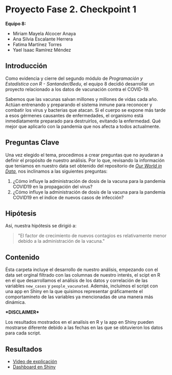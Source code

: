 # Proyecto Fase 2. Checkpoint 1

__Equipo 8:__
- Miriam Mayela Alcocer Anaya
- Ana Silvia Escalante Herrera
- Fatima Martínez Torres
- Yael Isaac Ramírez Méndez

## Introducción
Como evidencia y cierre del segundo módulo de _Programación y Estadística con R - Santander/Bedu_, el equipo 8 decidió desarrollar un proyecto relacionado a los datos de vacunación contra el COVID-19.

Sabemos que las vacunas salvan millones y millones de vidas cada año. Actúan entrenando y preparando el sistema inmune para reconocer y combatir los virus y bacterias que atacan. Si el cuerpo se expone más tarde a esos gérmenes causantes de enfermedades, el organismo está inmediatamente preparado para destruirlos, evitando la enfermedad. Qué mejor que aplicarlo con la pandemia que nos afecta a todos actualmente.

## Preguntas Clave
Una vez elegido el tema, procedimos a crear preguntas que no ayudaran a definir el propósito de nuestro análisis. Por lo que, revisando la información que teníamos en nuestro data set obtenido del repositorio de [_Our World in Data_](https://github.com/owid/covid-19-data/tree/master/public/data), nos inclinamos a las siguientes preguntas:

1. ¿Cómo influye la administración de dosis de la vacuna para la pandemia COVID19 en la propagación del virus?
2. ¿Cómo influye la administración de dosis de la vacuna para la pandemia COVID19 en el índice de nuevos casos de infección?

## Hipótesis
Así, nuestra hipótesis se dirigió a:

> "El factor de crecimiento de nuevos contagios es relativamente menor debido a la administración de la vacuna."

## Contenido
Ésta carpeta incluye el desarrollo de nuestro análisis, empezando con el data set orginal filtrado con las columnas de nuestro interés, el scipt en R en el que desarrollamos el análisis de los datos y correlación de las variables `new_cases` y `people_vacunated`. Además, incluímos el script con una app en Shiny en la que quisimos representar gráficamente el comportamineto de las variables ya mencionadas de una manera más dinámica.

**\*DISCLAIMER\***

Los resultados mostrados en el analísis en R y la app en Shiny pueden mostrarse diferente debido a las fechas en las que se obtuvieron los datos para cada script.

## Resultados
* [Video de explicación](https://drive.google.com/file/d/1eL9ZsfwvJ1K95AXw0-0cHeY2is5fSXxn/view?usp=sharing)
* [Dashboard en Shiny](https://yaelrmz.shinyapps.io/proyecto/)
